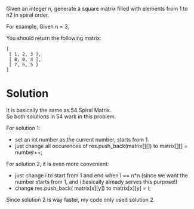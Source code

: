 Given an integer n, generate a square matrix filled with elements from 1 to n2 in spiral order.

For example,
Given n = 3,

You should return the following matrix:

	[
	 [ 1, 2, 3 ],
	 [ 8, 9, 4 ],
	 [ 7, 6, 5 ]
	]

# Solution

It is basically the same as 54 Spiral Matrix.  
So both solutions in 54 work in this problem.

For solution 1:  
+ set an int number as the current number, starts from 1.
+ just change all occurences of res.push_back(matrix[][]) to matrix[][] = number++;

For solution 2, it is even more convenient:
+ just change i to start from 1 and end when i == n\*n (since we want the number starts from 1, and i basically already serves this purpose!)
+ change res.push_back( matrix[x]\[y]) to matrix[x\][y] = i;

Since solution 2 is way faster, my code only used solution 2.